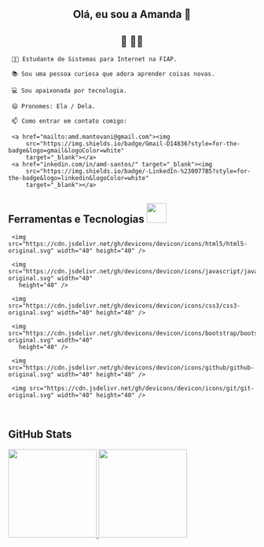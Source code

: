    <!--

**amdsantos/amdsantos** is a ✨ _special_ ✨ repository because its `README.md` (this file) appears on your GitHub profile.

Here are some ideas to get you started:

- 🔭 I’m currently working on ...
- 🌱 I’m currently learning ...
- 👯 I’m looking to collaborate on ...
- 🤔 I’m looking for help with ...
- 💬 Ask me about ...
- 📫 How to reach me: ...
- 😄 Pronouns: ...
- ⚡ Fun fact: ...
-->

   <div align="center" id='topo'>
     <h2>Olá, eu sou a Amanda 👋</h2>
     <h2>🌈 👩‍💻</h2>

   </div>

   <div>

     👩‍🎓 Estudante de Sistemas para Internet na FIAP.

     📚 Sou uma pessoa curiosa que adora aprender coisas novas.

     💻 Sou apaixonada por tecnologia.

     😄 Pronomes: Ela / Dela.
   
     📫 Como entrar em contato comigo:

     <a href="mailto:amd.mantovani@gmail.com"><img
         src="https://img.shields.io/badge/Gmail-D14836?style=for-the-badge&logo=gmail&logoColor=white"
         target="_blank"></a>
     <a href="inkedin.com/in/amd-santos/" target="_blank"><img
         src="https://img.shields.io/badge/-LinkedIn-%230077B5?style=for-the-badge&logo=linkedin&logoColor=white"
         target="_blank"></a>
   </div>

   <div>
     <h2> Ferramentas e Tecnologias <img src="https://media.giphy.com/media/WUlplcMpOCEmTGBtBW/giphy.gif" width="40">
     </h2>

     <img src="https://cdn.jsdelivr.net/gh/devicons/devicon/icons/html5/html5-original.svg" width="40" height="40" />

     <img src="https://cdn.jsdelivr.net/gh/devicons/devicon/icons/javascript/javascript-original.svg" width="40"
       height="40" />

     <img src="https://cdn.jsdelivr.net/gh/devicons/devicon/icons/css3/css3-original.svg" width="40" height="40" />

     <img src="https://cdn.jsdelivr.net/gh/devicons/devicon/icons/bootstrap/bootstrap-original.svg" width="40"
       height="40" />

     <img src="https://cdn.jsdelivr.net/gh/devicons/devicon/icons/github/github-original.svg" width="40" height="40" />

     <img src="https://cdn.jsdelivr.net/gh/devicons/devicon/icons/git/git-original.svg" width="40" height="40" />
   </div>
   <br>
   <div>
     <h2>GitHub Stats</h2>
     <a href="https://github.com/amdsantos">
       <img height="180em"
         src="https://github-readme-stats.vercel.app/api/top-langs/?username=amdsantos&layout=compact&langs_count=7&theme=dracula" />
       <img height="180em"
         src="https://github-readme-stats.vercel.app/api?username=amdsantos&show_icons=true&theme=dracula&include_all_commits=true&count_private=true" />
   </div>